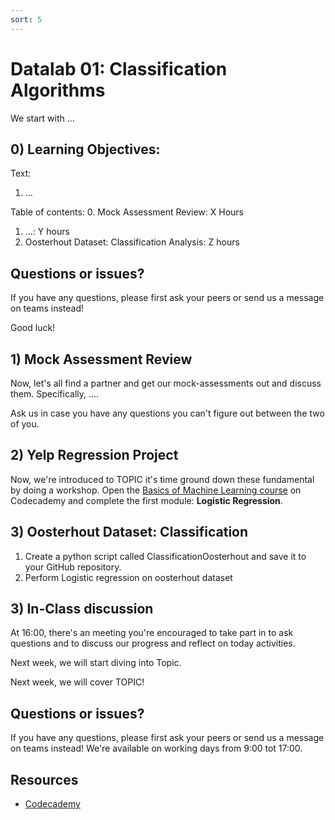 ```yaml
---
sort: 5
---
```


# Datalab 01: Classification Algorithms

We start with ...

## 0) Learning Objectives:
Text:
1. ...

Table of contents:
0. Mock Assessment Review: X Hours
1. ...: Y hours
2. Oosterhout Dataset: Classification Analysis: Z hours

## Questions or issues?
If you have any questions, please first ask your peers or send us a message on teams instead!

Good luck!


## 1) Mock Assessment Review
Now, let's all find a partner and get our mock-assessments out and discuss them. Specifically, ....

Ask us in case you have any questions you can't figure out between the two of you.

## 2) Yelp Regression Project
Now, we're introduced to TOPIC it's time ground down these fundamental by doing a workshop. Open the [Basics of Machine Learning course](https://www.codecademy.com/learn/machine-learning) on Codecademy and complete the first module: **Logistic Regression**.


## 3) Oosterhout Dataset: Classification
1. Create a python script called ClassificationOosterhout and save it to your GitHub repository.
2. Perform Logistic regression on oosterhout dataset


## 3) In-Class discussion
At 16:00, there's an meeting you're encouraged to take part in to ask questions and to discuss our progress and reflect on today activities.

Next week, we will start diving into Topic.

Next week, we will cover TOPIC!

## Questions or issues?
If you have any questions, please first ask your peers or send us a message on teams instead! We're available on working days from 9:00 tot 17:00.

## Resources
- [Codecademy](https://www.codecademy.com/learn/machine-learning)
